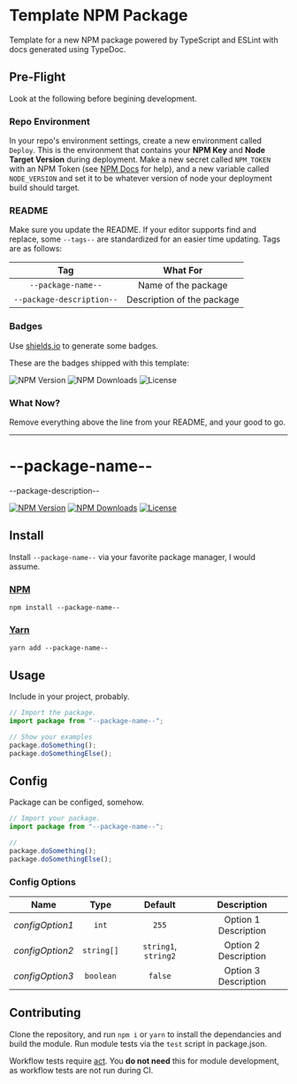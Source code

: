 # Template NPM Package

Template for a new NPM package powered by TypeScript and ESLint with docs generated using TypeDoc.

## Pre-Flight

Look at the following before begining development.

### Repo Environment

In your repo's environment settings, create a new environment called `Deploy`. This is the environment that contains your **NPM Key** and **Node Target Version** during deployment. Make a new secret called `NPM_TOKEN` with an NPM Token (see [NPM Docs](https://docs.npmjs.com/creating-and-viewing-access-tokens) for help), and a new variable called `NODE_VERSION` and set it to be whatever version of node your deployment build should target.

### README

Make sure you update the README. If your editor supports find and replace, some `--tags--` are standardized for an easier time updating. Tags are as follows:

|            Tag            |          What For          |
| :-----------------------: | :------------------------: |
|    `--package-name--`     |    Name of the package     |
| `--package-description--` | Description of the package |

### Badges

Use [shields.io](https://shields.io) to generate some badges.

These are the badges shipped with this template:

![NPM Version](https://img.shields.io/badge/null-%3Cpackage%20version%20here%3E-null?style=flat-square&label=NPM%20Version&labelColor=cc3838&color=f0f0f0)
![NPM Downloads](https://img.shields.io/badge/null-%3C18%20month%20package%20downloads%3E-null?style=flat-square&label=NPM%20Downloads&labelColor=cc3838&color=f0f0f0)
![License](https://img.shields.io/badge/null-%3Cpackage%20licence%3E-null?style=flat-square&label=Licence&color=f0f0f0)

### What Now?

Remove everything above the line from your README, and your good to go.

---

# --package-name--

--package-description--

[![NPM Version](https://img.shields.io/npm/v/%40gavinhsmith%2F--package-name--?style=flat-square&label=NPM%20Version&labelColor=cc3838&color=f0f0f0)](https://www.npmjs.com/package/@gavinhsmith/--package-name--)
[![NPM Downloads](https://img.shields.io/npm/d18m/%40gavinhsmith%2F--package-name--?style=flat-square&label=NPM%20Downloads&labelColor=cc3838&color=f0f0f0)](https://www.npmjs.com/package/@gavinhsmith/--package-name--)
[![License](https://img.shields.io/github/license/gavinhsmith/--package-name--?style=flat-square&label=Licence&color=f0f0f0)](https://github.com/gavinhsmith/--package-name--?tab=MIT-1-ov-file)

## Install

Install `--package-name--` via your favorite package manager, I would assume.

### [NPM](https://www.npmjs.com/package/@gavinhsmith/--package-name--)

```shell
npm install --package-name--
```

### [Yarn](https://yarnpkg.com/package?name=%40gavinhsmith%2F--package-name--)

```shell
yarn add --package-name--
```

## Usage

Include in your project, probably.

```ts
// Import the package.
import package from "--package-name--";

// Show your examples
package.doSomething();
package.doSomethingElse();
```

## Config

Package can be configed, somehow.

```ts
// Import your package.
import package from "--package-name--";

//
package.doSomething();
package.doSomethingElse();
```

### Config Options

|      Name       |    Type    |       Default        |     Description      |
| :-------------: | :--------: | :------------------: | :------------------: |
| _configOption1_ |   `int`    |        `255`         | Option 1 Description |
| _configOption2_ | `string[]` | `string1`, `string2` | Option 2 Description |
| _configOption3_ | `boolean`  |       `false`        | Option 3 Description |

## Contributing

Clone the repository, and run `npm i` or `yarn` to install the dependancies and build the module. Run module tests via the `test` script in package.json.

Workflow tests require [act](https://github.com/nektos/act). You **do not need** this for module development, as workflow tests are not run during CI.
